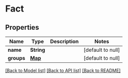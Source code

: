# Fact
## Properties

| Name | Type | Description | Notes |
|------------ | ------------- | ------------- | -------------|
| **name** | **String** |  | [default to null] |
| **groups** | [**Map**](FactGroupDefinition.md) |  | [default to null] |

[[Back to Model list]](../README.md#documentation-for-models) [[Back to API list]](../README.md#documentation-for-api-endpoints) [[Back to README]](../README.md)

